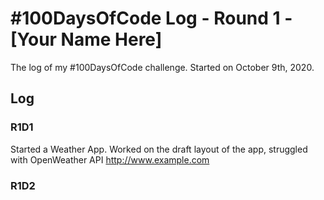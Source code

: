 # #100DaysOfCode Log - Round 1 - [Your Name Here]

The log of my #100DaysOfCode challenge. Started on October 9th, 2020.

## Log

### R1D1

Started a Weather App. Worked on the draft layout of the app, struggled with OpenWeather API http://www.example.com

### R1D2
